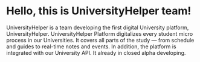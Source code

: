 # Hello, this is UniversityHelper team!
UniversityHelper is a team developing the first digital University platform, UniversityHelper. UniversityHelper Platform digitalizes every student micro process in our Universities. It covers all parts of the study — from schedule and guides to real-time notes and events. In addition, the platform is integrated with our University API. It already in closed alpha developing. 
